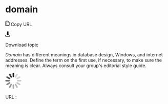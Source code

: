 # domain

![Copy URL](media/domain/Copy.png)
Copy URL

![Download](media/domain/Download.png)

Download topic

*Domain*
has different meanings in database design, Windows, and
internet addresses. Define the term on the first use, if necessary, to
make sure the meaning is clear. Always consult your group's editorial style guide. 

![In progress](media/domain/activity-large.gif)

URL :
